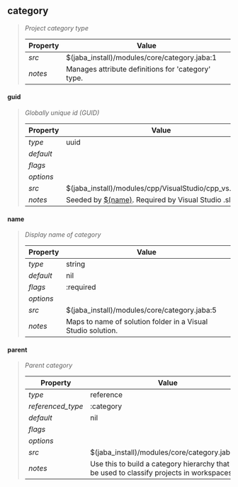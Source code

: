 ## category
> 
> _Project category type_
> 
> | Property | Value  |
> |-|-|
> | _src_ | $(jaba_install)/modules/core/category.jaba:1 |
> | _notes_ | Manages attribute definitions for 'category' type.  |
> 

<a id="guid"></a>
#### guid
> _Globally unique id (GUID)_
> 
> | Property | Value  |
> |-|-|
> | _type_ | uuid |
> | _default_ |  |
> | _flags_ |  |
> | _options_ |  |
> | _src_ | $(jaba_install)/modules/cpp/VisualStudio/cpp_vs.jaba:86 |
> | _notes_ | Seeded by [$(name)](#name). Required by Visual Studio .sln files.  |
>
<a id="name"></a>
#### name
> _Display name of category_
> 
> | Property | Value  |
> |-|-|
> | _type_ | string |
> | _default_ | nil |
> | _flags_ | :required |
> | _options_ |  |
> | _src_ | $(jaba_install)/modules/core/category.jaba:5 |
> | _notes_ | Maps to name of solution folder in a Visual Studio solution.  |
>
<a id="parent"></a>
#### parent
> _Parent category_
> 
> | Property | Value  |
> |-|-|
> | _type_ | reference |
> | _referenced_type_ | :category |
> | _default_ | nil |
> | _flags_ |  |
> | _options_ |  |
> | _src_ | $(jaba_install)/modules/core/category.jaba:11 |
> | _notes_ | Use this to build a category hierarchy that can be used to classify projects in workspaces.  |
>
